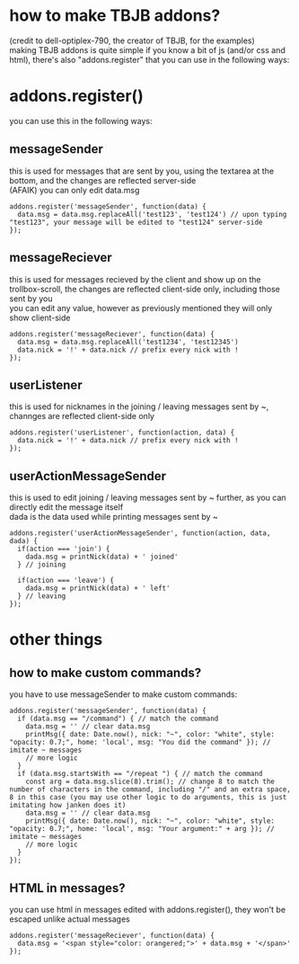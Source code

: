 # how to make TBJB addons?

(credit to dell-optiplex-790, the creator of TBJB, for the examples)  
making TBJB addons is quite simple if you know a bit of js (and/or css and html), there's also "addons.register" that you can use in the following ways:

# addons.register()

you can use this in the following ways:

## messageSender

this is used for messages that are sent by you, using the textarea at the bottom, and the changes are reflected server-side  
(AFAIK) you can only edit data.msg
```
addons.register('messageSender', function(data) {
  data.msg = data.msg.replaceAll('test123', 'test124') // upon typing "test123", your message will be edited to "test124" server-side
});
```

## messageReciever

this is used for messages recieved by the client and show up on the trollbox-scroll, the changes are reflected client-side only, including those sent by you  
you can edit any value, however as previously mentioned they will only show client-side
```
addons.register('messageReciever', function(data) {
  data.msg = data.msg.replaceAll('test1234', 'test12345')
  data.nick = '!' + data.nick // prefix every nick with !
});
```

## userListener

this is used for nicknames in the joining / leaving messages sent by ~, channges are reflected client-side only  
```
addons.register('userListener', function(action, data) {
  data.nick = '!' + data.nick // prefix every nick with !
});
```

## userActionMessageSender

this is used to edit joining / leaving messages sent by ~ further, as you can directly edit the message itself  
dada is the data used while printing messages sent by ~
```
addons.register('userActionMessageSender', function(action, data, dada) {
  if(action === 'join') {
    dada.msg = printNick(data) + ' joined'
  } // joining

  if(action === 'leave') {
    dada.msg = printNick(data) + ' left'
  } // leaving
});
```

# other things

## how to make custom commands?

you have to use messageSender to make custom commands:
```
addons.register('messageSender', function(data) {
  if (data.msg == "/command") { // match the command
    data.msg = '' // clear data.msg
    printMsg({ date: Date.now(), nick: "~", color: "white", style: "opacity: 0.7;", home: 'local', msg: "You did the command" }); // imitate ~ messages
    // more logic
  }
  if (data.msg.startsWith == "/repeat ") { // match the command
    const arg = data.msg.slice(8).trim(); // change 8 to match the number of characters in the command, including "/" and an extra space, 8 in this case (you may use other logic to do arguments, this is just imitating how janken does it)
    data.msg = '' // clear data.msg
    printMsg({ date: Date.now(), nick: "~", color: "white", style: "opacity: 0.7;", home: 'local', msg: "Your argument:" + arg }); // imitate ~ messages
    // more logic
  }
});
```

## HTML in messages?

you can use html in messages edited with addons.register(), they won't be escaped unlike actual messages
```
addons.register('messageReciever', function(data) {
  data.msg = '<span style="color: orangered;">' + data.msg + '</span>'
});
```
